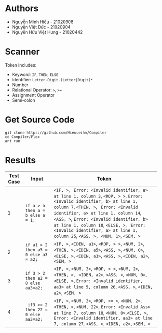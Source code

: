 # Authors
- Nguyễn Minh Hiếu - 21020908
- Nguyễn Việt Đức - 21020904
- Nguyễn Hữu Việt Hưng - 21020442
# Scanner
Token includes: 
- Keyword: `IF`, `THEN`, `ELSE`
- Identifier: `Letter.Digit.(Letter|Digit)*`
- Number
- Relational Operator: `>`, `>=`
- Assignment Operator
- Semi-colon


# Get Source Code
```
git clone https://github.com/Hieuueihm/Compiler
cd Compiler/Flex
ant run
```
# Results
| Test Case     	| Input         									|	Token    				|
| ------------- 	| ------------- 									| -------- 					|
| 1             		| ``if a > b then a = b else a = 1;``       	| `<IF, >`, ` Error: <Invalid identifier, a> at line 1, column 3`, `<ROP, > >`, `Error: <Invalid identifier, b> at line 1, column 7`, `<THEN, >`, ` Error: <Invalid identifier, a> at line 1, column 14`, `<ASS, >`, `Error: <Invalid identifier, b> at line 1, column 18`, `<ELSE, >`, ` Error: <Invalid identifier, a> at line 1, column 25`, `<ASS, >, <NUM, 1>`, `<SEM, >`|
| 2             		|``if a1 > 2 then a5 = 0 else a3 = a2;``| `<IF, >`,  `<IDEN, a1>`, `<ROP, > >`,  `<NUM, 2>`, `<THEN, >`, `<IDEN, a5>`, `<ASS, >`,  `<NUM, 0>`, `<ELSE, >`, `<IDEN, a3>`, `<ASS, >`, `<IDEN, a2>`, `<SEM, >`|
| 3             		|``if 3 > 2 then a2 = 0 else aa3=a2;``| `<IF, >`, `<NUM, 3>`, `<ROP, > >`, `<NUM, 2>`, `<THEN, >`,  ` <IDEN, a2>`, `<ASS, >`, `<NUM, 0>`, `<ELSE, >`, `Error: <Invalid identifier, aa3> at line 5, column 26`, `<ASS, >`, `<IDEN, a2>`, `<SEM, >`|
| 4                     | `` if3 >= 2 then 22 = 0 else aa3=a2;`` | `<IF, >`, `<NUM, 3>`,  `<ROP, >= >`, `<NUM, 2>`, `<THEN, >`, `<NUM, 22>`, `Error: <Invalid Ass> at line 7, column 18`, `<NUM, 0>`,`<ELSE, >`, `Error: <Invalid identifier, aa3> at line 7, column 27`, `<ASS, >`, `<IDEN, a2>`, `<SEM, >` |


